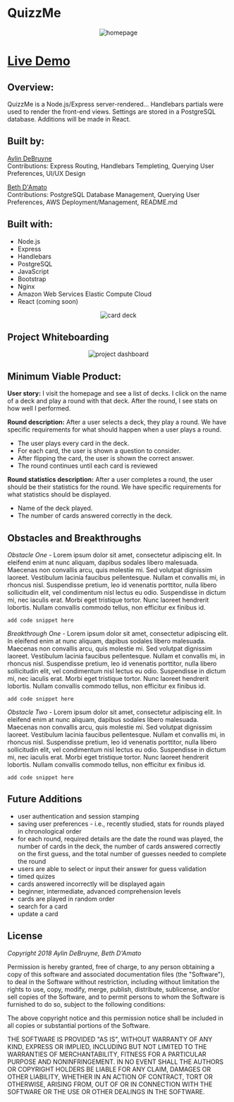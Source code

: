 # QuizzMe

<p align='center'>
    <img src='readme_imgs/one.png' alt='homepage'></img>
</p>

# [Live Demo](https://www.quizzme.com)


## Overview:
QuizzMe is a Node.js/Express server-rendered...  Handlebars partials were used to render the front-end views. Settings are stored in a PostgreSQL database. Additions will be made in React.    


## Built by:

[Aylin DeBruyne](https://github.com/adebruyne)  
Contributions: Express Routing, Handlebars Templeting, Querying User Preferences, UI/UX Design

[Beth D'Amato](https://github.com/badamato)  
Contributions: PostgreSQL Database Management, Querying User Preferences, AWS Deployment/Management, README.md


## Built with:

* Node.js
* Express
* Handlebars
* PostgreSQL 
* JavaScript
* Bootstrap
* Nginx
* Amazon Web Services Elastic Compute Cloud
* React (coming soon)

<p align='center'>
    <img src='readme_imgs/two.png' alt='card deck'></img>
</p>


## Project Whiteboarding

<p align='center'>
    <img src='readme_imgs/trello.png' alt='project dashboard'></img>
</p>



## Minimum Viable Product:
**User story:**  I visit the homepage and see a list of decks.  I click on the name of a deck and play a round with that deck.  After the round, I see stats on how well I performed.

**Round description:**  After a user selects a deck, they play a round.  We have specific requirements for what should happen when a user plays a  round.

- The user plays every card in the deck.
- For each card, the user is shown a question to consider.
- After flipping the card, the user is shown the correct answer.
- The round continues until each card is reviewed

**Round statistics description:**  After a user completes a round, the user should be their statistics for the round.  We have specific requirements for what statistics should be displayed.

- Name of the deck played.
- The number of cards answered correctly in the deck.



## Obstacles and Breakthroughs

*Obstacle One -*
Lorem ipsum dolor sit amet, consectetur adipiscing elit. In eleifend enim at nunc aliquam, dapibus sodales libero malesuada. Maecenas non convallis arcu, quis molestie mi. Sed volutpat dignissim laoreet. Vestibulum lacinia faucibus pellentesque. Nullam et convallis mi, in rhoncus nisl. Suspendisse pretium, leo id venenatis porttitor, nulla libero sollicitudin elit, vel condimentum nisl lectus eu odio. Suspendisse in dictum mi, nec iaculis erat. Morbi eget tristique tortor. Nunc laoreet hendrerit lobortis. Nullam convallis commodo tellus, non efficitur ex finibus id.
```
add code snippet here
```

*Breakthrough One -*
Lorem ipsum dolor sit amet, consectetur adipiscing elit. In eleifend enim at nunc aliquam, dapibus sodales libero malesuada. Maecenas non convallis arcu, quis molestie mi. Sed volutpat dignissim laoreet. Vestibulum lacinia faucibus pellentesque. Nullam et convallis mi, in rhoncus nisl. Suspendisse pretium, leo id venenatis porttitor, nulla libero sollicitudin elit, vel condimentum nisl lectus eu odio. Suspendisse in dictum mi, nec iaculis erat. Morbi eget tristique tortor. Nunc laoreet hendrerit lobortis. Nullam convallis commodo tellus, non efficitur ex finibus id.
```
add code snippet here
```

*Obstacle Two -*
Lorem ipsum dolor sit amet, consectetur adipiscing elit. In eleifend enim at nunc aliquam, dapibus sodales libero malesuada. Maecenas non convallis arcu, quis molestie mi. Sed volutpat dignissim laoreet. Vestibulum lacinia faucibus pellentesque. Nullam et convallis mi, in rhoncus nisl. Suspendisse pretium, leo id venenatis porttitor, nulla libero sollicitudin elit, vel condimentum nisl lectus eu odio. Suspendisse in dictum mi, nec iaculis erat. Morbi eget tristique tortor. Nunc laoreet hendrerit lobortis. Nullam convallis commodo tellus, non efficitur ex finibus id.
```
add code snippet here
```


## Future Additions

* user authentication and session stamping
* saving user preferences - i.e., recently studied, stats for rounds played in chronological order
* for each round, required details are the date the round was played, the number of cards in the deck, the number of cards answered correctly on the first guess, and the total number of guesses needed to complete the round
* users are able to select or input their answer for guess validation
* timed quizes
* cards answered incorrectly will be displayed again
* beginner, intermediate, advanced comprehension levels
* cards are played in random order
* search for a card
* update a card



## License 
*Copyright 2018 Aylin DeBruyne, Beth D'Amato*

Permission is hereby granted, free of charge, to any person obtaining a copy of this software and associated documentation files (the "Software"), to deal in the Software without restriction, including without limitation the rights to use, copy, modify, merge, publish, distribute, sublicense, and/or sell copies of the Software, and to permit persons to whom the Software is furnished to do so, subject to the following conditions:

The above copyright notice and this permission notice shall be included in all copies or substantial portions of the Software.

THE SOFTWARE IS PROVIDED "AS IS", WITHOUT WARRANTY OF ANY KIND, EXPRESS OR IMPLIED, INCLUDING BUT NOT LIMITED TO THE WARRANTIES OF MERCHANTABILITY, FITNESS FOR A PARTICULAR PURPOSE AND NONINFRINGEMENT. IN NO EVENT SHALL THE AUTHORS OR COPYRIGHT HOLDERS BE LIABLE FOR ANY CLAIM, DAMAGES OR OTHER LIABILITY, WHETHER IN AN ACTION OF CONTRACT, TORT OR OTHERWISE, ARISING FROM, OUT OF OR IN CONNECTION WITH THE SOFTWARE OR THE USE OR OTHER DEALINGS IN THE SOFTWARE.
